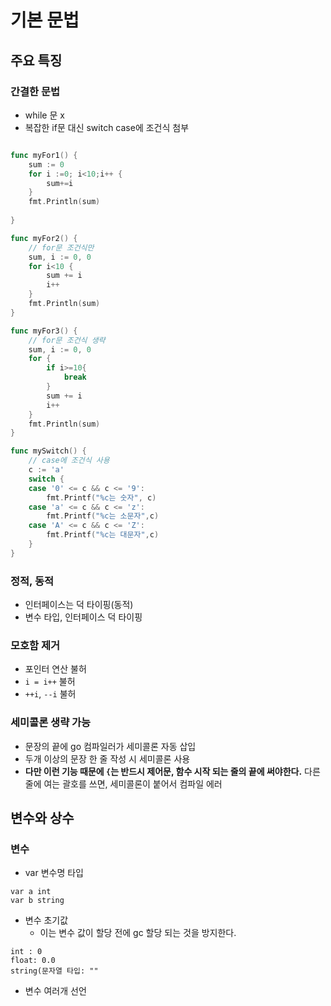 # 기본 문법

## 주요 특징

### 간결한 문법

- while 문 x
- 복잡한 if문 대신 switch case에 조건식 첨부


```go

func myFor1() {
	sum := 0
	for i :=0; i<10;i++ {
		sum+=i
	}
	fmt.Println(sum)
		
}

func myFor2() {
	// for문 조건식만
	sum, i := 0, 0
	for i<10 {
		sum += i
		i++
	}
	fmt.Println(sum)
}

func myFor3() {
	// for문 조건식 생략
	sum, i := 0, 0
	for {
		if i>=10{
			break
		}
		sum += i
		i++
	}
	fmt.Println(sum)
}

func mySwitch() {
	// case에 조건식 사용
	c := 'a'
	switch {
	case '0' <= c && c <= '9':
		fmt.Printf("%c는 숫자", c)
	case 'a' <= c && c <= 'z':
		fmt.Printf("%c는 소문자",c)
	case 'A' <= c && c <= 'Z':
		fmt.Printf("%c는 대문자",c)
	}
}

```

### 정적, 동적
- 인터페이스는 덕 타이핑(동적)
- 변수 타입, 인터페이스 덕 타이핑

### 모호함 제거
- 포인터 연산 불허
- `i = i++` 불허
- `++i`, `--i` 불허

### 세미콜론 생략 가능
- 문장의 끝에 go 컴파일러가 세미콜론 자동 삽입
- 두개 이상의 문장 한 줄 작성 시 세미콜론 사용
- **다만 이런 기능 때문에 `{`는 반드시 제어문, 함수 시작 되는 줄의 끝에 써야한다.** 다른 줄에 여는 괄호를 쓰면, 세미콜론이 붙어서 컴파일 에러

## 변수와 상수

### 변수
- var 변수명 타입

```
var a int
var b string
```

- 변수 초기값
  - 이는 변수 값이 할당 전에 gc 할당 되는 것을 방지한다.
```
int : 0
float: 0.0
string(문자열 타입: ""
```

- 변수 여러개 선언
